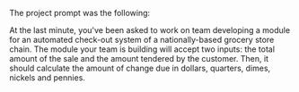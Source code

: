The project prompt was the following:

At the last minute, you've been asked to work on team developing a module for an automated check-out system of a nationally-based grocery store chain. The module your team is building will accept two inputs: the total amount of the sale and the amount tendered by the customer. Then, it should calculate the amount of change due in dollars, quarters, dimes, nickels and pennies.